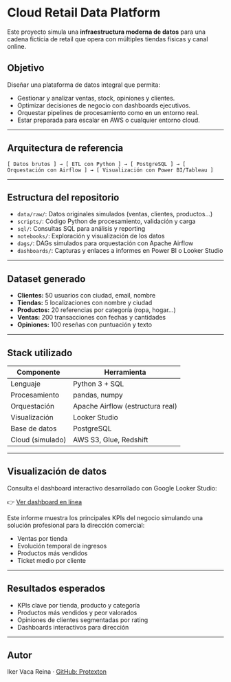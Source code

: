 # Cloud Retail Data Platform

Este proyecto simula una **infraestructura moderna de datos** para una cadena ficticia de retail que opera con múltiples tiendas físicas y canal online.

## Objetivo

Diseñar una plataforma de datos integral que permita:

- Gestionar y analizar ventas, stock, opiniones y clientes.
- Optimizar decisiones de negocio con dashboards ejecutivos.
- Orquestar pipelines de procesamiento como en un entorno real.
- Estar preparada para escalar en AWS o cualquier entorno cloud.

---

## Arquitectura de referencia

```
[ Datos brutos ] → [ ETL con Python ] → [ PostgreSQL ] → [ Orquestación con Airflow ] → [ Visualización con Power BI/Tableau ]
```

---

## Estructura del repositorio

- `data/raw/`: Datos originales simulados (ventas, clientes, productos…)
- `scripts/`: Código Python de procesamiento, validación y carga
- `sql/`: Consultas SQL para análisis y reporting
- `notebooks/`: Exploración y visualización de los datos
- `dags/`: DAGs simulados para orquestación con Apache Airflow
- `dashboards/`: Capturas y enlaces a informes en Power BI o Looker Studio

---

## Dataset generado

- **Clientes:** 50 usuarios con ciudad, email, nombre
- **Tiendas:** 5 localizaciones con nombre y ciudad
- **Productos:** 20 referencias por categoría (ropa, hogar…)
- **Ventas:** 200 transacciones con fechas y cantidades
- **Opiniones:** 100 reseñas con puntuación y texto

---

## Stack utilizado

| Componente        | Herramienta                     |
|-------------------|---------------------------------|
| Lenguaje          | Python 3 + SQL                  |
| Procesamiento     | pandas, numpy                   |
| Orquestación      | Apache Airflow (estructura real)|
| Visualización     | Looker Studio                   |
| Base de datos     | PostgreSQL                      |
| Cloud (simulado)  | AWS S3, Glue, Redshift          |

---

## Visualización de datos

Consulta el dashboard interactivo desarrollado con Google Looker Studio:

👉 [Ver dashboard en línea](https://lookerstudio.google.com/reporting/916a736a-77fb-42b2-b042-10b7b7a8425a)

Este informe muestra los principales KPIs del negocio simulando una solución profesional para la dirección comercial:
- Ventas por tienda
- Evolución temporal de ingresos
- Productos más vendidos
- Ticket medio por cliente

---

## Resultados esperados

- KPIs clave por tienda, producto y categoría
- Productos más vendidos y peor valorados
- Opiniones de clientes segmentadas por rating
- Dashboards interactivos para dirección

---

## Autor

Iker Vaca Reina · [GitHub: Protexton](https://github.com/Protexton)
